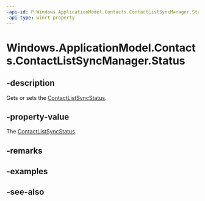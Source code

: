----api-id: P:Windows.ApplicationModel.Contacts.ContactListSyncManager.Status
-api-type: winrt property
---<!-- Property syntaxpublic Windows.ApplicationModel.Contacts.ContactListSyncStatus Status { get;  set; }--># Windows.ApplicationModel.Contacts.ContactListSyncManager.Status## -descriptionGets or sets the [ContactListSyncStatus](contactlistsyncstatus.md).## -property-valueThe [ContactListSyncStatus](contactlistsyncstatus.md).## -remarks## -examples## -see-also